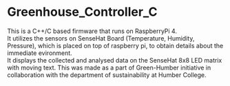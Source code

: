 # Greenhouse_Controller_C

This is a C++/C based firmware that runs on RaspberryPi 4.   
It utilizes the sensors on SenseHat Board (Temperature, Humidity, Pressure), which is placed on top of raspberry pi, to obtain details about the immediate evironment.   
It displays the collected and analysed data on the SenseHat 8x8 LED matrix with moving text. This was made as a part of Green-Humber initiative in collaboration with the department of sustainability at Humber College. 
